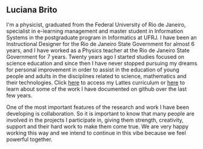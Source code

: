 ## Luciana Brito

I'm a physicist, graduated from the Federal University of Rio de Janeiro, specialist in e-learning management and master student in Information Systems in the postgraduate program in Informatics at UFRJ. I have been an Instructional Designer for the Rio de Janeiro State Government for almost 6 years, and I have worked as a Physics teacher at the Rio de Janeiro State Government for 7 years. Twenty years ago I started studies focused on science education and since then I have never stopped pursuing my dreams for personal improvement in order to assist in the education of young people and adults in the disciplines related to science, mathematics and their technologies. Click [here](http://lattes.cnpq.br/2381774237594958) to access my Lattes curriculum or [here](https://github.com/Lu-Brito) to learn about some of the work I have documented on github over the last few years.

One of the most important features of the research and work I have been developing is collaboration. So it is important to know that many people are involved in the projects I participate in, giving them strength, creativity, support and their hard work to make them come true. We are very happy working this way and we intend to continue in this vibe because we feel powerful together.

